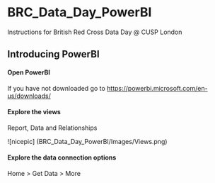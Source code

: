 # BRC_Data_Day_PowerBI #
Instructions for British Red Cross Data Day @ CUSP London


## Introducing PowerBI ##

#### Open PowerBI ####
If you have not downloaded go to <https://powerbi.microsoft.com/en-us/downloads/>

#### Explore the views ####
Report, Data and Relationships

![nicepic] (BRC_Data_Day_PowerBI/Images/Views.png)

#### Explore the data connection options ####
Home > Get Data > More



